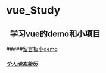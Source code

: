 # vue_Study
##    学习vue的demo和小项目
#####[留言板小demo](http://htmlpreview.github.io/?https://github.com/koukaicheng/vue_Study/blob/master/%E7%95%99%E8%A8%80%E6%9D%BF.html)
##### [个人动态简历](https://koukaicheng.github.io/kkc-resume/dist/)

